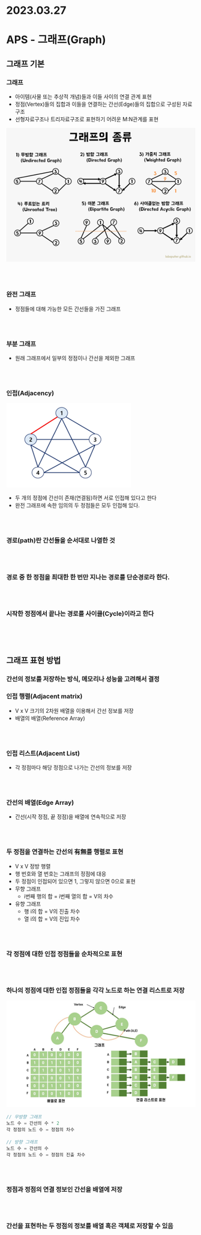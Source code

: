 # 2023.03.27

# APS - 그래프(Graph)

## 그래프 기본

### 그래프

- 아이템(사물 또는 추상적 개념)들과 이들 사이의 연결 관계 표현
- 정점(Vertex)들의 집합과 이들을 연결하는 간선(Edge)들의 집합으로 구성된 자료구조
- 선형자료구조나 트리자료구조로 표현하기 어려운 M:N관계를 표현

![Untitled](./20230327_그래프_data/Untitled.png)

<br>

<br>

### 완전 그래프

- 정점들에 대해 가능한 모든 간선들을 가진 그래프

<br>

<br>

### 부분 그래프

- 원래 그래프에서 일부의 정점이나 간선을 제외한 그래프

<br>

<br>

### 인접(Adjacency)

![Untitled](./20230327_그래프_data/Untitled%201.png)

- 두 개의 정점에 간선이 존재(연결됨)하면 서로 인접해 있다고 한다
- 완전 그래프에 속한 임의의 두 정점들은 모두 인접해 있다.

<br>

<br>

### 경로(path)란 간선들을 순서대로 나열한 것

<br>

<br>

### 경로 중 한 정점을 최대한 한 번만 지나는 경로를 단순경로라 한다.

<br>

<br>

### 시작한 정점에서 끝나는 경로를 사이클(Cycle)이라고 한다

<br>

<br>

<br>

## 그래프 표현 방법

### 간선의 정보를 저장하는 방식, 메모리나 성능을 고려해서 결정

### 인접 행렬(Adjacent matrix)

- V x V 크기의 2차원 배열을 이용해서 간선 정보를 저장
- 배열의 배열(Reference Array)

<br>

<br>

### 인접 리스트(Adjacent List)

- 각 정점마다 해당 정점으로 나가는 간선의 정보를 저장

<br>

<br>

### 간선의 배열(Edge Array)

- 간선(시작 정점, 끝 정점)을 배열에 연속적으로 저장

<br>

<br>

### 두 정점을 연결하는 간선의 有無를 행렬로 표현

- V x V 정방 행렬
- 행 번호와 열 번호는 그래프의 정점에 대응
- 두 정점이 인접되어 있으면 1, 그렇지 않으면 0으로 표현
- 무향 그래프
    - i번째 행의 합 = i번째 열의 합 = V의 차수
- 유향 그래프
    - 행 i의 합 = V의 진출 차수
    - 열 i의 합 = V의 진입 차수
    

<br>

<br>

### 각 정점에 대한 인접 정점들을 순차적으로 표현

<br>

<br>

### 하나의 정점에 대한 인접 정점들을 각각 노드로 하는 연결 리스트로 저장

![Untitled](./20230327_그래프_data/Untitled%202.png)

```java
// 무방향 그래프
노드 수 = 간선의 수 * 2
각 정점의 노드 수 = 정점의 차수

// 방향 그래프
노드 수 = 간선의 수
각 정점의 노드 수 = 정점의 진출 차수
```

<br>

<br>

### 정점과 정점의 연결 정보인 간선을 배열에 저장

<br>

<br>

### 간선을 표현하는 두 정점의 정보를 배열 혹은 객체로 저장할 수 있음
